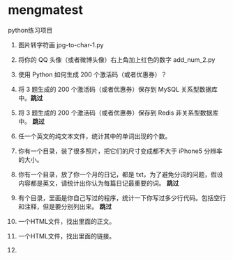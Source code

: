 # mengmatest

python练习项目

1. 图片转字符画 jpg-to-char-1.py

2. 将你的 QQ 头像（或者微博头像）右上角加上红色的数字 add_num_2.py

3. 使用 Python 如何生成 200 个激活码（或者优惠券）？

4. 将 3 题生成的 200 个激活码（或者优惠券）保存到 MySQL 关系型数据库中。__跳过__

5. 将 3 题生成的 200 个激活码（或者优惠券）保存到 Redis 非关系型数据库中。 __跳过__

6. 任一个英文的纯文本文件，统计其中的单词出现的个数。

7. 你有一个目录，装了很多照片，把它们的尺寸变成都不大于 iPhone5 分辨率的大小。

8. 你有一个目录，放了你一个月的日记，都是 txt，为了避免分词的问题，假设内容都是英文，请统计出你认为每篇日记最重要的词。 __跳过__

9. 有个目录，里面是你自己写过的程序，统计一下你写过多少行代码。包括空行和注释，但是要分别列出来。 __跳过__

10.  一个HTML文件，找出里面的正文。

11. 一个HTML文件，找出里面的链接。

12.